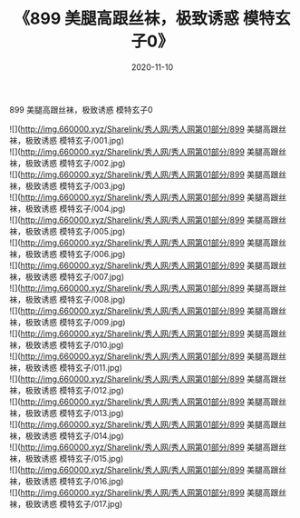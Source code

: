 ﻿---
layout: post
title:  《899 美腿高跟丝袜，极致诱惑 模特玄子0》
date:   2020-11-10
img: http://img.660000.xyz/Sharelink/秀人网/秀人网第01部分/899 美腿高跟丝袜，极致诱惑 模特玄子0/000.jpg
categories: [美女, 清纯, 唯美]
---

899 美腿高跟丝袜，极致诱惑 模特玄子0

  ![](http://img.660000.xyz/Sharelink/秀人网/秀人网第01部分/899 美腿高跟丝袜，极致诱惑 模特玄子/001.jpg) <br> ![](http://img.660000.xyz/Sharelink/秀人网/秀人网第01部分/899 美腿高跟丝袜，极致诱惑 模特玄子/002.jpg) <br> ![](http://img.660000.xyz/Sharelink/秀人网/秀人网第01部分/899 美腿高跟丝袜，极致诱惑 模特玄子/003.jpg) <br> ![](http://img.660000.xyz/Sharelink/秀人网/秀人网第01部分/899 美腿高跟丝袜，极致诱惑 模特玄子/004.jpg) <br> ![](http://img.660000.xyz/Sharelink/秀人网/秀人网第01部分/899 美腿高跟丝袜，极致诱惑 模特玄子/005.jpg) <br> ![](http://img.660000.xyz/Sharelink/秀人网/秀人网第01部分/899 美腿高跟丝袜，极致诱惑 模特玄子/006.jpg) <br> ![](http://img.660000.xyz/Sharelink/秀人网/秀人网第01部分/899 美腿高跟丝袜，极致诱惑 模特玄子/007.jpg) <br> ![](http://img.660000.xyz/Sharelink/秀人网/秀人网第01部分/899 美腿高跟丝袜，极致诱惑 模特玄子/008.jpg) <br> ![](http://img.660000.xyz/Sharelink/秀人网/秀人网第01部分/899 美腿高跟丝袜，极致诱惑 模特玄子/009.jpg) <br> ![](http://img.660000.xyz/Sharelink/秀人网/秀人网第01部分/899 美腿高跟丝袜，极致诱惑 模特玄子/010.jpg) <br> ![](http://img.660000.xyz/Sharelink/秀人网/秀人网第01部分/899 美腿高跟丝袜，极致诱惑 模特玄子/011.jpg) <br> ![](http://img.660000.xyz/Sharelink/秀人网/秀人网第01部分/899 美腿高跟丝袜，极致诱惑 模特玄子/012.jpg) <br> ![](http://img.660000.xyz/Sharelink/秀人网/秀人网第01部分/899 美腿高跟丝袜，极致诱惑 模特玄子/013.jpg) <br> ![](http://img.660000.xyz/Sharelink/秀人网/秀人网第01部分/899 美腿高跟丝袜，极致诱惑 模特玄子/014.jpg) <br> ![](http://img.660000.xyz/Sharelink/秀人网/秀人网第01部分/899 美腿高跟丝袜，极致诱惑 模特玄子/015.jpg) <br> ![](http://img.660000.xyz/Sharelink/秀人网/秀人网第01部分/899 美腿高跟丝袜，极致诱惑 模特玄子/016.jpg) <br> ![](http://img.660000.xyz/Sharelink/秀人网/秀人网第01部分/899 美腿高跟丝袜，极致诱惑 模特玄子/017.jpg) <br>